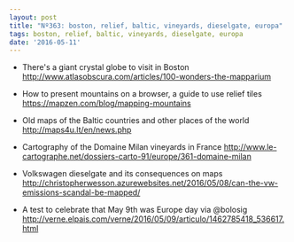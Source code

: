 ```yaml
---
layout: post
title: "Nº363: boston, relief, baltic, vineyards, dieselgate, europa"
tags: boston, relief, baltic, vineyards, dieselgate, europa
date: '2016-05-11'
---
```


* There's a giant crystal globe to visit in Boston
  http://www.atlasobscura.com/articles/100-wonders-the-mapparium

* How to present mountains on a browser, a guide to use relief tiles
  https://mapzen.com/blog/mapping-mountains

* Old maps of the Baltic countries and other places of the world
  http://maps4u.lt/en/news.php

* Cartography of the Domaine Milan vineyards in France
  http://www.le-cartographe.net/dossiers-carto-91/europe/361-domaine-milan

* Volkswagen dieselgate and its consequences on maps
  http://christopherwesson.azurewebsites.net/2016/05/08/can-the-vw-emissions-scandal-be-mapped/

* A test to celebrate that May 9th was Europe day via @bolosig
  http://verne.elpais.com/verne/2016/05/09/articulo/1462785418_536617.html
